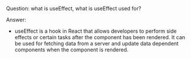 Question:
what is useEffect, what is useEffect used for?

Answer:
- useEffect is a hook in React that allows developers to perform side effects or certain tasks after the component has been rendered. It can be used for fetching data from a server and update data dependent components when the component is rendered.

